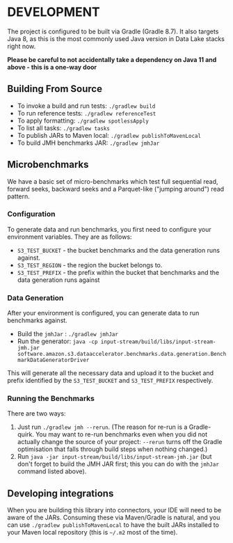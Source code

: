 # DEVELOPMENT

The project is configured to be built via Gradle (Gradle 8.7). It also targets Java 8, as this is the most commonly used Java version in Data Lake stacks right now.

**Please be careful to not accidentally take a dependency on Java 11 and above - this is a one-way door**

## Building From Source
* To invoke a build and run tests: `./gradlew build`
* To run reference tests: `./gradlew referenceTest`
* To apply formatting: `./gradlew spotlessApply`
* To list all tasks: `./gradlew tasks`
* To publish JARs to Maven local: `./gradlew publishToMavenLocal`
* To build JMH benchmarks JAR: `./gradlew jmhJar`

## Microbenchmarks
We have a basic set of micro-benchmarks which test full sequential read, forward seeks, backward seeks and a
Parquet-like ("jumping around") read pattern.
### Configuration
To generate data and run benchmarks, you first need to configure your environment variables. They are as follows:
* `S3_TEST_BUCKET` - the bucket benchmarks and the data generation runs against.
* `S3_TEST_REGION` - the region the bucket belongs to.
* `S3_TEST_PREFIX` - the prefix within the bucket that benchmarks and the data generation runs against

### Data Generation
After your environment is configured, you can generate data to run benchmarks against.
* Build the `jmhJar` : `./gradlew jmhJar`
* Run the generator: `java -cp input-stream/build/libs/input-stream-jmh.jar software.amazon.s3.dataaccelerator.benchmarks.data.generation.BenchmarkDataGeneratorDriver`

This will generate all the necessary data and upload it to the bucket and prefix identified by the `S3_TEST_BUCKET` and `S3_TEST_PREFIX` respectively.

### Running the Benchmarks
There are two ways:
1. Just run `./gradlew jmh --rerun`. (The reason for re-run is a Gradle-quirk. You may want to re-run benchmarks even when
   you did not actually change the source of your project: `--rerun` turns off the Gradle optimisation that falls through
   build steps when nothing changed.)
2. Run `java -jar input-stream/build/libs/input-stream-jmh.jar` (but don't forget to build the JMH JAR first; this you
   can do with the `jmhJar` command listed above). 

## Developing integrations

When you are building this library into connectors, your IDE will need to be aware of the JARs. 
Consuming these via Maven/Gradle is natural, and you can use `./gradlew publishToMavenLocal` to have the built JARs installed to your Maven local repository (this is `~/.m2` most of the time).